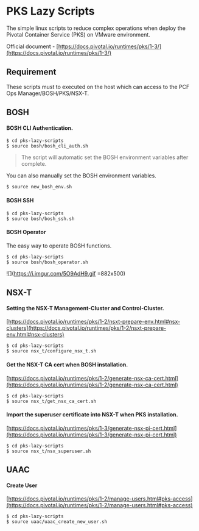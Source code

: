 # PKS Lazy Scripts
The simple linux scripts to reduce complex operations when deploy the Pivotal Container Service (PKS) on VMware environment.

Official document - [https://docs.pivotal.io/runtimes/pks/1-3/](https://docs.pivotal.io/runtimes/pks/1-3/)

## Requirement
These scripts must to executed on the host which can access to the PCF Ops Manager/BOSH/PKS/NSX-T.


## BOSH
#### BOSH CLI Authentication.
```{bash}
$ cd pks-lazy-scripts
$ source bosh/bosh_cli_auth.sh
```
> The script will automatic set the BOSH environment variables after complete.
>
You can also manually set the BOSH environment variables.
```{bash}
$ source new_bosh_env.sh
```
#### BOSH SSH
```{bash}
$ cd pks-lazy-scripts
$ source bosh/bosh_ssh.sh
```

#### BOSH Operator
The easy way to operate BOSH functions.
```{bash}
$ cd pks-lazy-scripts
$ source bosh/bosh_operator.sh
```
![](https://i.imgur.com/5O9AdH9.gif =882x500)

## NSX-T

#### Setting the NSX-T Management-Cluster and Control-Cluster.
[https://docs.pivotal.io/runtimes/pks/1-2/nsxt-prepare-env.html#nsx-clusters](https://docs.pivotal.io/runtimes/pks/1-2/nsxt-prepare-env.html#nsx-clusters)
```{bash}
$ cd pks-lazy-scripts
$ source nsx_t/configure_nsx_t.sh
```

#### Get the NSX-T CA cert when BOSH installation.
[https://docs.pivotal.io/runtimes/pks/1-2/generate-nsx-ca-cert.html](https://docs.pivotal.io/runtimes/pks/1-2/generate-nsx-ca-cert.html)
```{bash}
$ cd pks-lazy-scripts
$ source nsx_t/get_nsx_ca_cert.sh
```
#### Import the superuser certificate into NSX-T when PKS installation.
[https://docs.pivotal.io/runtimes/pks/1-3/generate-nsx-pi-cert.html](https://docs.pivotal.io/runtimes/pks/1-3/generate-nsx-pi-cert.html)
```{bash}
$ cd pks-lazy-scripts
$ source nsx_t/nsx_superuser.sh
```
## UAAC
#### Create User
[https://docs.pivotal.io/runtimes/pks/1-2/manage-users.html#pks-access](https://docs.pivotal.io/runtimes/pks/1-2/manage-users.html#pks-access)
```{bash}
$ cd pks-lazy-scripts
$ source uaac/uaac_create_new_user.sh
```



